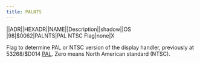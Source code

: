 ```yaml
---
title: PALNTS
---
```

||ADR||HEXADR||NAME||Description||shadow||OS  
|98|$0062|PALNTS|PAL NTSC Flag|none|X  
  
Flag to determine PAL or NTSC version of the display handler, previously at 53268/$D014 [PAL](../COLPM2/index.md). Zero means North American standard (NTSC).  
